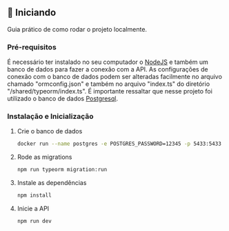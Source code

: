 
<!-- GETTING STARTED -->
## :rocket: Iniciando

Guia prático de como rodar o projeto localmente.

### Pré-requisitos

É necessário ter instalado no seu computador o [NodeJS](https://nodejs.org/en/) e também um banco de dados para fazer a conexão com a API. 
As configurações de conexão com o banco de dados podem ser alteradas facilmente no arquivo chamado "ormconfig.json" e também no arquivo "index.ts" do diretório "/shared/typeorm/index.ts". 
É importante ressaltar que nesse projeto foi utilizado o banco de dados [Postgresql](https://www.postgresql.org/).

### Instalação e Inicialização

1. Crie o banco de dados
   ```sh
   docker run --name postgres -e POSTGRES_PASSWORD=12345 -p 5433:5433 -d postgres
   ```

2. Rode as migrations
   ```sh
   npm run typeorm migration:run
   ```

2. Instale as dependências
   ```sh
   npm install
   ```
   
3. Inicie a API
   ```sh
   npm run dev
   ```

